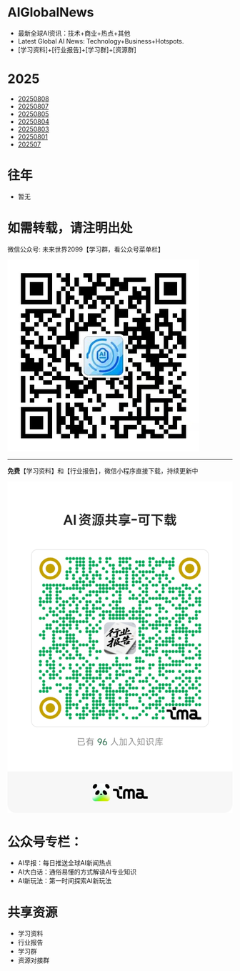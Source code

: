 # AIGlobalNews

- 最新全球AI资讯：技术+商业+热点+其他
- Latest Global AI News: Technology+Business+Hotspots.
- [学习资料]+[行业报告]+[学习群]+[资源群]

# 2025

- [20250808](CN/2025/202508/20250808.md)
- [20250807](CN/2025/202508/20250807.md)
- [20250805](CN/2025/202508/20250805.md)
- [20250804](CN/2025/202508/20250804.md)
- [20250803](CN/2025/202508/20250803.md)
- [20250801](CN/2025/202508/20250801.md)
- [202507](CN/2025/202507)

# 往年

- 暂无

# 如需转载，请注明出处

微信公众号: 未来世界2099【学习群，看公众号菜单栏】

![微信公众号: 未来世界2099](asset/QRCode.jpg)

---

**免费**【学习资料】和【行业报告】，微信小程序直接下载，持续更新中

![免费学习资料和行业报告，微信小程序直接下载，持续更新中](asset/ima.jpg)

# 公众号专栏：

- AI早报：每日推送全球AI新闻热点
- AI大白话：通俗易懂的方式解读AI专业知识
- AI新玩法：第一时间探索AI新玩法

# 共享资源
- 学习资料
- 行业报告
- 学习群
- 资源对接群
